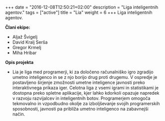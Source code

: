 +++
date = "2016-12-08T12:50:21+02:00"
description = "Liga inteligentnih agentov."
tags = ["active"]
title = "Lia"
weight = 6
+++
Liga inteligentnih agentov.

<!--more-->

**Člani ekipe:**

- Aljaž Švigelj
- David Kralj Serša
- Gregor Krmelj
- Miha Hribar

**Opis projekta**

- Lia je liga med programerji, ki za določeno računalniško igro zgradijo umetno inteligenco in se z njo borijo drug proti drugemu. V ospredje je postavljeno širjenje zmožnosti umetne inteligence javnosti preko interaktivnega prikaza iger. Celotna liga z vsemi igrami in statistikami je dostopna preko spletne aplikacije, kjer lahko kdorkoli opazuje napredek v razvoju razvijalcev in inteligentnih botov. Programerjem omogoča tekmovalno in vzpodbudno okolje za izboljševanje svojih programerskih sposobnosti, javnosti pa približa umetno inteligenco na zabavnejši način.
